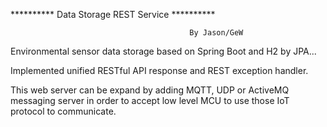 ********** Data Storage REST Service **********

											By Jason/GeW

Environmental sensor data storage based on Spring Boot and H2 by JPA...

Implemented unified RESTful API response and REST exception handler.

This web server can be expand by adding MQTT, UDP or ActiveMQ messaging server in order to accept low level MCU to use those IoT protocol to communicate.